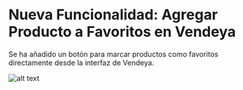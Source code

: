 # Nueva Funcionalidad: Agregar Producto a Favoritos en Vendeya

Se ha añadido un botón para marcar productos como favoritos directamente desde la interfaz de Vendeya.


![alt text](img/añadir-favorito-vendeya.png)